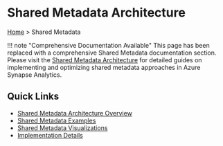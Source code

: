 # Shared Metadata Architecture

[Home](../README.md) > Shared Metadata

!!! note "Comprehensive Documentation Available"
    This page has been replaced with a comprehensive Shared Metadata documentation section. Please visit the [Shared Metadata Architecture](architecture/shared-metadata/README.md) for detailed guides on implementing and optimizing shared metadata approaches in Azure Synapse Analytics.

## Quick Links

- [Shared Metadata Architecture Overview](architecture/shared-metadata/README.md)
- [Shared Metadata Examples](architecture/shared-metadata/shared-metadata-examples.md)
- [Shared Metadata Visualizations](architecture/shared-metadata/shared-metadata-visuals.md)
- [Implementation Details](architecture/shared-metadata/shared-metadata.md)
